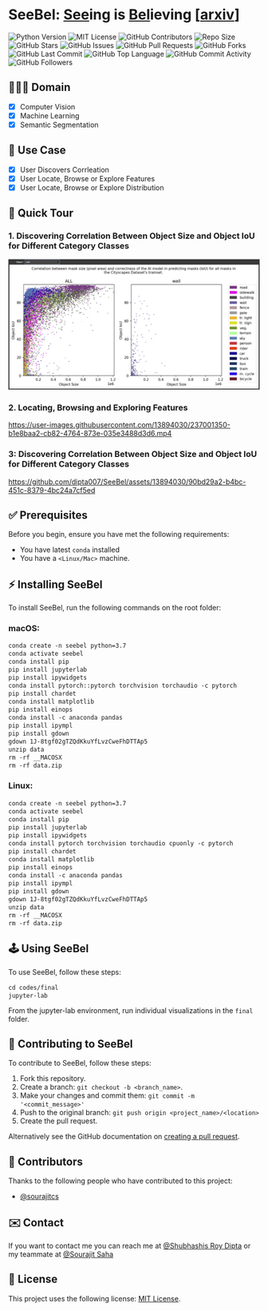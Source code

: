 # SeeBel: <ins>See</ins>ing is <ins>Bel</ins>ieving [[arxiv](https://arxiv.org/abs/2312.10933)]

![Python Version](https://badgen.net/pypi/python/black)
![MIT License](https://img.shields.io/github/license/dipta007/seebel?style=plastic)
![GitHub Contributors](https://img.shields.io/github/contributors/dipta007/seebel?style=plastic)
![Repo Size](https://img.shields.io/github/repo-size/dipta007/seebel)
![GitHub Stars](https://img.shields.io/github/stars/dipta007/seebel?style=plastic)
![GitHub Issues](https://img.shields.io/github/issues/dipta007/seebel?style=plastic)
![GitHub Pull Requests](https://img.shields.io/github/issues-pr/dipta007/seebel?style=plastic)
![GitHub Forks](https://img.shields.io/github/forks/dipta007/seebel?style=plastic)
![GitHub Last Commit](https://img.shields.io/github/last-commit/dipta007/seebel?style=plastic)
![GitHub Top Language](https://img.shields.io/github/languages/top/dipta007/seebel?style=plastic)
![GitHub Commit Activity](https://img.shields.io/github/commit-activity/m/dipta007/seebel?style=plastic)
![GitHub Followers](https://img.shields.io/github/followers/dipta007?style=plastic)

## 👨🏻‍💻 Domain
- [x] Computer Vision
- [x] Machine Learning
- [x] Semantic Segmentation 

## 💪 Use Case
- [x] User Discovers Corrleation
- [x] User Locate, Browse or Explore Features
- [x] User Locate, Browse or Explore Distribution

## 🚀 Quick Tour
### 1. Discovering Correlation Between Object Size and Object IoU for Different Category Classes
![Vis 1](./idioms/final/vis_1/vis1.gif)

### 2. Locating, Browsing and Exploring Features
https://user-images.githubusercontent.com/13894030/237001350-b1e8baa2-cb82-4764-873e-035e3488d3d6.mp4

### 3: Discovering Correlation Between Object Size and Object IoU for Different Category Classes
https://github.com/dipta007/SeeBel/assets/13894030/90bd29a2-b4bc-451c-8379-4bc24a7cf5ed


## ✅ Prerequisites

Before you begin, ensure you have met the following requirements:
* You have latest `conda` installed
* You have a `<Linux/Mac>` machine.

## ⚡️ Installing SeeBel

To install SeeBel, run the following commands on the root folder:

### macOS:
```
conda create -n seebel python=3.7
conda activate seebel
conda install pip
pip install jupyterlab
pip install ipywidgets
conda install pytorch::pytorch torchvision torchaudio -c pytorch
pip install chardet 
conda install matplotlib
pip install einops
conda install -c anaconda pandas
pip install ipympl
pip install gdown
gdown 1J-8tgf02gTZQdKkuYfLvzCweFhDTTAp5
unzip data
rm -rf __MACOSX
rm -rf data.zip  
```

### Linux:
```
conda create -n seebel python=3.7
conda activate seebel
conda install pip
pip install jupyterlab
pip install ipywidgets
conda install pytorch torchvision torchaudio cpuonly -c pytorch
pip install chardet 
conda install matplotlib
pip install einops
conda install -c anaconda pandas
pip install ipympl
pip install gdown
gdown 1J-8tgf02gTZQdKkuYfLvzCweFhDTTAp5
unzip data
rm -rf __MACOSX
rm -rf data.zip  
```
## 🕹️ Using SeeBel

To use SeeBel, follow these steps:

```
cd codes/final
jupyter-lab
```
From the jupyter-lab environment, run individual visualizations in the `final` folder.

## 🤗 Contributing to SeeBel
To contribute to SeeBel, follow these steps:

1. Fork this repository.
2. Create a branch: `git checkout -b <branch_name>`.
3. Make your changes and commit them: `git commit -m '<commit_message>'`
4. Push to the original branch: `git push origin <project_name>/<location>`
5. Create the pull request.

Alternatively see the GitHub documentation on [creating a pull request](https://help.github.com/en/github/collaborating-with-issues-and-pull-requests/creating-a-pull-request).

## 🙏 Contributors

Thanks to the following people who have contributed to this project:

* [@sourajitcs](https://github.com/sourajitcs)

## ✉️ Contact

If you want to contact me you can reach me at [@Shubhashis Roy Dipta](mailto:sroydip1@umbc.edu) or my teammate at [@Sourajit Saha](mailto:sroydip1@umbc.edu)


## 🪪 License

This project uses the following license: [MIT License](./LICENSE).
